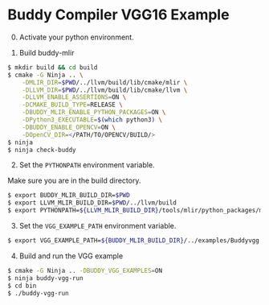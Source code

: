 # Buddy Compiler VGG16 Example


0. Activate your python environment.

1. Build buddy-mlir

```bash
$ mkdir build && cd build
$ cmake -G Ninja .. \
    -DMLIR_DIR=$PWD/../llvm/build/lib/cmake/mlir \
    -DLLVM_DIR=$PWD/../llvm/build/lib/cmake/llvm \
    -DLLVM_ENABLE_ASSERTIONS=ON \
    -DCMAKE_BUILD_TYPE=RELEASE \
    -DBUDDY_MLIR_ENABLE_PYTHON_PACKAGES=ON \
    -DPython3_EXECUTABLE=$(which python3) \
    -DBUDDY_ENABLE_OPENCV=ON \
    -DOpenCV_DIR=</PATH/TO/OPENCV/BUILD/>
$ ninja
$ ninja check-buddy
```

2. Set the `PYTHONPATH` environment variable.

Make sure you are in the build directory.

```bash
$ export BUDDY_MLIR_BUILD_DIR=$PWD
$ export LLVM_MLIR_BUILD_DIR=$PWD/../llvm/build
$ export PYTHONPATH=${LLVM_MLIR_BUILD_DIR}/tools/mlir/python_packages/mlir_core:${BUDDY_MLIR_BUILD_DIR}/python_packages:${PYTHONPATH}
```

3. Set the `VGG_EXAMPLE_PATH` environment variable.

```bash
$ export VGG_EXAMPLE_PATH=${BUDDY_MLIR_BUILD_DIR}/../examples/Buddyvgg
```

4. Build and run the VGG example

```bash
$ cmake -G Ninja .. -DBUDDY_VGG_EXAMPLES=ON
$ ninja buddy-vgg-run
$ cd bin
$ ./buddy-vgg-run
```
